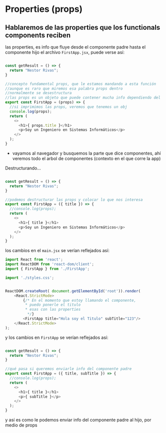 # Properties (props)
## Hablaremos de las properties que los functionals components reciben
las properties, es info que fluye desde el componente padre hasta el componente hijo
el archivo `FirstApp.jsx`, puede verse así:
```js

const getResult = () => {
  return "Nestor Rivas";
} 

//concepto fundamental props, que le estamos mandando a esta función
//aunque es raro que miremos esa palabra props dentro
//normalmente se desestructura
//las props es un objeto que puede contener mucha info dependiendo del contexto
export const FirstApp = (props) => {
  //si imprimimos las props, veremos que tenemos un obj
  console.log(props);
  return (
    <>
      <h1>{ props.title }</h1>
      <p>Soy un Ingeniero en Sistemas Informáticos</p>
    </>
  );
}
```
- vayamos al navegador y busquemos la parte que dice componentes, ahí veremos todo el arbol de componentes (contexto en el que corre la app)

Destructurando...
```js

const getResult = () => {
  return "Nestor Rivas";
} 

//podemos destructurar las props y colocar lo que nos interesa
export const FirstApp = ({ title }) => {
  //console.log(props);
  return (
    <>
      <h1>{ title }</h1>
      <p>Soy un Ingeniero en Sistemas Informáticos</p>
    </>
  );
}
```

los cambios en el `main.jsx` se verían reflejados así:
```js
import React from 'react';
import ReactDOM from 'react-dom/client';
import { FirstApp } from './FirstApp';

import './styles.css';


ReactDOM.createRoot( document.getElementById('root')).render(
    <React.StrictMode>
        {/* En el momento que estoy llamando el componente,
         * puedo ponerle el titulo
         * esas con las properties
          */}
        <FirstApp title="Hola soy el Titulo" subTitle="123"/>
    </React.StrictMode>
);
```

y los cambios en `FirstApp` se verían reflejados así:
```js

const getResult = () => {
  return "Nestor Rivas";
} 

//qué pasa si queremos enviarle info del componente padre
export const FirstApp = ({ title, subTitle }) => {
  //console.log(props);
  return (
    <>
      <h1>{ title }</h1>
      <p>{ subTitle }</p>
    </>
  );
}
```
y así es como le podemos enviar info del componente padre al hijo, por medio de props